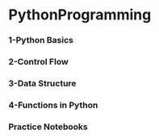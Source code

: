 # PythonProgramming
### 1-Python Basics
### 2-Control Flow
### 3-Data Structure
### 4-Functions in Python
### Practice Notebooks

